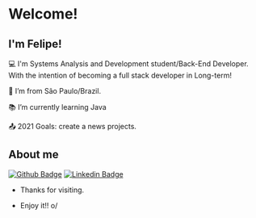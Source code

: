
# Welcome!

 

## I'm Felipe!

 

:computer: I'm Systems Analysis and Development student/Back-End Developer. 
With the intention of becoming a full stack developer in Long-term!

:house_with_garden: I’m from São Paulo/Brazil.

:books: I’m currently learning Java 

:outbox_tray: 2021 Goals: create a news projects.



## About me

[![Github Badge](https://img.shields.io/badge/-Github-000?style=flat-square&logo=Github&logoColor=white&link=https://github.com/felipefassis97)](https://github.com/felipefassis97)
[![Linkedin Badge](https://img.shields.io/badge/-LinkedIn-blue?style=flat-square&logo=Linkedin&logoColor=white&link=https://www.linkedin.com/in/felipef-assis)](https://www.linkedin.com/in/felipef-assis)



- Thanks for visiting.

- Enjoy it!! o/
